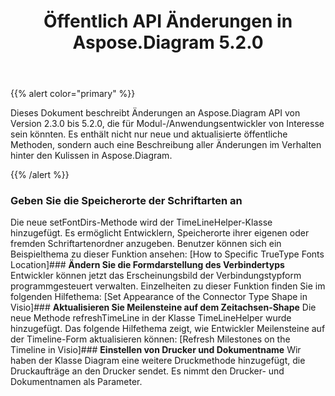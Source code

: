 ﻿---
title: Öffentlich API Änderungen in Aspose.Diagram 5.2.0
type: docs
weight: 50
url: /de/java/public-api-changes-in-aspose-diagram-5-2-0/
---
{{% alert color="primary" %}} 

Dieses Dokument beschreibt Änderungen an Aspose.Diagram API von Version 2.3.0 bis 5.2.0, die für Modul-/Anwendungsentwickler von Interesse sein könnten. Es enthält nicht nur neue und aktualisierte öffentliche Methoden, sondern auch eine Beschreibung aller Änderungen im Verhalten hinter den Kulissen in Aspose.Diagram.

{{% /alert %}} 
### **Geben Sie die Speicherorte der Schriftarten an**
Die neue setFontDirs-Methode wird der TimeLineHelper-Klasse hinzugefügt. Es ermöglicht Entwicklern, Speicherorte ihrer eigenen oder fremden Schriftartenordner anzugeben. Benutzer können sich ein Beispielthema zu dieser Funktion ansehen: [How to Specific TrueType Fonts Location]### **Ändern Sie die Formdarstellung des Verbindertyps**
Entwickler können jetzt das Erscheinungsbild der Verbindungstypform programmgesteuert verwalten. Einzelheiten zu dieser Funktion finden Sie im folgenden Hilfethema: [Set Appearance of the Connector Type Shape in Visio]### **Aktualisieren Sie Meilensteine auf dem Zeitachsen-Shape**
Die neue Methode refreshTimeLine in der Klasse TimeLineHelper wurde hinzugefügt. Das folgende Hilfethema zeigt, wie Entwickler Meilensteine auf der Timeline-Form aktualisieren können: [Refresh Milestones on the Timeline in Visio]### **Einstellen von Drucker und Dokumentname**
Wir haben der Klasse Diagram eine weitere Druckmethode hinzugefügt, die Druckaufträge an den Drucker sendet. Es nimmt den Drucker- und Dokumentnamen als Parameter.
